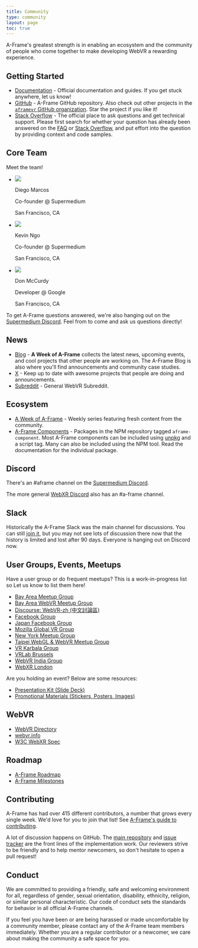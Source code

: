 ```yaml
---
title: Community
type: community
layout: page
toc: true
---
```


A-Frame's greatest strength is in enabling an ecosystem and the community of
people who come together to make developing WebVR a rewarding experience.

## Getting Started

- [Documentation](https://aframe.io/docs/) - Official documentation and guides. If you get
  stuck anywhere, let us know!
- [GitHub](https://github.com/aframevr/aframe) - A-Frame GitHub repository. Also check out
  other projects in the [`aframevr` GitHub organization](https://github.com/aframevr). Star
  the project if you like it!
- [Stack Overflow](https://stackoverflow.com/questions/tagged/aframe) - The official place to
  ask questions and get technical support. Please first search for whether your
  question has already been answered on the [FAQ](/faq/) or [Stack
  Overflow](http://stackoverflow.com/questions/tagged/aframe), and put effort
  into the question by providing context and code samples.

## Core Team

<link rel="stylesheet" href="https://use.fontawesome.com/releases/v5.7.1/css/all.css" integrity="sha384-fnmOCqbTlWIlj8LyTjo7mOUStjsKC4pOpQbqyi7RrhN7udi9RwhKkMHpvLbHG9Sr" crossorigin="anonymous">

Meet the team!

<ul id="team">
  <li>
    <img class="teamAvatar" src="/images/avatars/diego.jpg">
    <div class="teamInfoContainer">
      <p class="teamName">Diego Marcos</p>
      <p class="teamTagline"><i class="fas fa-briefcase"></i> Co-founder @ Supermedium</p>
      <p class="teamLocation"><i class="fas fa-map-marker-alt"></i> San Francisco, CA</p>
      <div class="teamSocial">
        <a href="https://github.com/dmarcos"><i class="fab fa-github"></i></a>
        <a href="https://twitter.com/dmarcos"><i class="fab fa-twitter"></i></a>
      </div>
    </div>
  </li>
  <li>
    <img class="teamAvatar" src="/images/avatars/kevin.jpg">
    <div class="teamInfoContainer">
      <p class="teamName">Kevin Ngo</p>
      <p class="teamTagline"><i class="fas fa-briefcase"></i> Co-founder @ Supermedium</p>
      <p class="teamLocation"><i class="fas fa-map-marker-alt"></i> San Francisco, CA</p>
      <div class="teamSocial">
        <a href="https://github.com/ngokevin"><i class="fab fa-github"></i></a>
        <a href="https://twitter.com/andgokevin"><i class="fab fa-twitter"></i></a>
      </div>
    </div>
  </li>
  <li>
    <img class="teamAvatar" src="/images/avatars/don.jpg">
    <div class="teamInfoContainer">
      <p class="teamName">Don McCurdy</p>
      <p class="teamTagline"><i class="fas fa-briefcase"></i> Developer @ Google</p>
      <p class="teamLocation"><i class="fas fa-map-marker-alt"></i> San Francisco, CA</p>
      <div class="teamSocial">
        <a href="https://github.com/donmccurdy"><i class="fab fa-github"></i></a>
        <a href="https://twitter.com/donrmccurdy"><i class="fab fa-twitter"></i></a>
      </div>
    </div>
  </li>
</ul>

To get A-Frame questions answered, we're also hanging out on the [Supermedium
Discord](https://discord.gg/tGYjkYr). Feel from to come and ask us questions
directly!

## News

- [Blog](https://aframe.io/blog/) - **A Week of A-Frame** collects the latest
  news, upcoming events, and cool projects that other people are working on.
  The A-Frame Blog is also where you'll find announcements and community case
  studies.
- [X](https://x.com/aframevr) - Keep up to date with awesome
  projects that people are doing and announcements.
- [Subreddit](https://www.reddit.com/r/webvr) - General WebVR Subreddit.

## Ecosystem

- [A Week of A-Frame](https://aframe.io/blog) - Weekly series featuring fresh content from the community.
- [A-Frame Components](https://www.npmjs.com/search?q=aframe-component&page=1&ranking=optimal) - Packages in the NPM repository tagged `aframe-component`.  Most A-Frame components can be included using [unpkg](https://unpkg.com/) and a script tag. Many can also be included using the NPM tool.  Read the documentation for the individual package.

## Discord

There's an #aframe channel on the [Supermedium Discord](https://discord.com/invite/tGYjkYr).

The more general [WebXR Discord](https://discord.gg/jJxvuW97c4) also has an #a-frame channel.

## Slack

Historically the A-Frame Slack was the main channel for discussions.
You can still [join it](https://join.slack.com/t/aframevr/shared_invite/zt-f6rne3ly-ekVaBU~Xu~fsZHXr56jacQ), but you may not see
lots of discussion there now that the history is limited and lost after 90 days. Everyone is hanging out on Discord now.

## User Groups, Events, Meetups

Have a user group or do frequent meetups? This is a work-in-progress list
so Let us know to list them here!

- [Bay Area Meetup Group](https://www.meetup.com/A-Frame/)
- [Bay Area WebVR Meetup Group](https://www.meetup.com/Web-VR/)
- [Discourse: WebVR-zh (中文討論區)](https://discourse.mozilla-community.org/c/communities/webvr-zh)
- [Facebook Group](https://www.facebook.com/groups/aframevr/)
- [Japan Facebook Group](https://www.facebook.com/groups/1250425238325010/)
- [Mozilla Global VR Group](https://t.me/MozillaVR)
- [New York Meetup Group](https://www.meetup.com/A-Frame-NYC/)
- [Taipei WebGL & WebVR Meetup Group](https://www.meetup.com/TPE-WebGL-WebVR/)
- [VR Karbala Group](https://telegram.me/VRKarbala)
- [VRLab Brussels](https://vrlab-brussels.info/wiki/Main/WhatIsVRLabBrussels)
- [WebVR India Group](https://github.com/webvr-india/volunteer-contributions/)
- [WebXR London](https://www.meetup.com/web-xr/)

Are you holding an event? Below are some resources:

- [Presentation Kit (Slide Deck)](https://github.com/aframevr/aframe-presentation-kit)
- [Promotional Materials (Stickers, Posters, Images)](https://github.com/aframevr/aframe-presentation-kit/tree/master/materials)

## WebVR

- [WebVR Directory](https://webvr.directory)
- [webvr.info](https://webvr.info)
- [W3C WebXR Spec](https://immersive-web.github.io/webxr/)

## Roadmap

- [A-Frame Roadmap](https://github.com/aframevr/aframe/blob/master/ROADMAP.md)
- [A-Frame Milestones](https://github.com/aframevr/aframe/milestones)

## Contributing

A-Frame has had over 415 different contributors, a number that grows every
single week. We'd love for you to join that list! See [A-Frame's guide to
contributing](https://github.com/aframevr/aframe/blob/master/CONTRIBUTING.md).

A lot of discussion happens on GitHub. The [main
repository](https://github.com/aframevr/aframe) and [issue
tracker](https://github.com/aframevr/aframe/issues/) are the front lines of the
implementation work. Our reviewers strive to be friendly and to help mentor
newcomers, so don't hesitate to open a pull request!

## Conduct

We are committed to providing a friendly, safe and welcoming environment for
all, regardless of gender, sexual orientation, disability, ethnicity, religion,
or similar personal characteristic. Our code of conduct sets the standards for
behavior in all official A-Frame channels.

If you feel you have been or are being harassed or made uncomfortable by a
community member, please contact any of the A-Frame team members immediately.
Whether you are a regular contributor or a newcomer, we care about making the
community a safe space for you.

